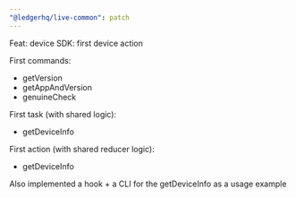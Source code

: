 ```yaml
---
"@ledgerhq/live-common": patch
---
```


Feat: device SDK: first device action

First commands:

- getVersion
- getAppAndVersion
- genuineCheck

First task (with shared logic):

- getDeviceInfo

First action (with shared reducer logic):

- getDeviceInfo

Also implemented a hook + a CLI for the getDeviceInfo as a usage example
